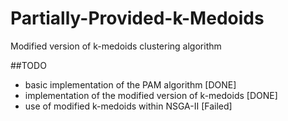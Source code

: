 # Partially-Provided-k-Medoids
Modified version of k-medoids clustering algorithm


##TODO

* basic implementation of the PAM algorithm [DONE]
* implementation of the modified version of k-medoids [DONE]
* use of modified k-medoids within NSGA-II [Failed]
